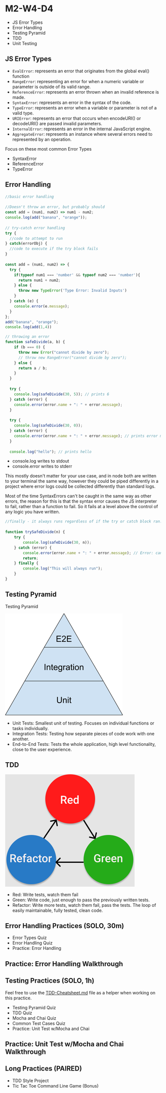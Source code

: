 # M2-W4-D4

- JS Error Types
- Error Handling
- Testing Pyramid
- TDD
- Unit Testing

## JS Error Types

- `EvalError`: represents an error that originates from the global eval() function 
- `RangeError`: representing an error for when a numeric variable or parameter is outside of its valid range.
- `ReferenceError`: represents an error thrown when an invalid reference is made.
- `SyntaxError`: represents an error in the syntax of the code.
- `TypeError`: represents an error when a variable or parameter is not of a valid type.
- `URIError`: represents an error that occurs when encodeURI() or decodeURI() are passed invalid parameters.
- `InternalError`: represents an error in the internal JavaScript engine.
- `AggregateError`: represents an instance where several errors need to represented by an operation.

Focus on these most common Error Types

- SyntaxError
- ReferenceError
- TypeError

## Error Handling

```js
//basic error handling

//Doesn't throw an error, but probably should
const add = (num1, num2) => num1 - num2;
console.log(add("banana", "orange"));

// try-catch error handling
try {
  //code to attempt to run
} catch(errorObj) {
  //code to execute if the try block fails
}

const add = (num1, num2) => {
  try {
    if(typeof num1 === 'number' && typeof num2 === 'number'){
      return num1 + num2;
    } else {
      throw new TypeError('Type Error: Invalid Inputs')
    }
  } catch (e) {
    console.error(e.message);
  }
};
add("banana", "orange");
console.log(add(1,4))
```

```js
// throwing an error
function safeDivide(a, b) {
    if (b === 0) {
      throw new Error("cannot divide by zero");
      // throw new RangeError("cannot divide by zero");
    } else {
      return a / b;
    }
  }
  
  try {
    console.log(safeDivide(30, 5)); // prints 6
  } catch (error) {
    console.error(error.name + ": " + error.message);
  }

  try {
    console.log(safeDivide(30, 0));
  } catch (error) {
    console.error(error.name + ": " + error.message); // prints error message
  }
  
  console.log("hello"); // prints hello
```

- console.log writes to stdout
- console.error writes to stderr

This mostly doesn't matter for your use case, and in node both are written to your terminal the same way, however they could be piped differently in a project where error logs could be collected differently than standard logs.

Most of the time SyntaxErrors can't be caught in the same way as other errors, the reason for this is that the syntax error causes the JS interpreter to fail, rather than a function to fail. So it fails at a level above the control of any logic you have written.

```js
//finally - it always runs regardless of if the try or catch block ran.

function trySafeDivide(n) {
    try {
        console.log(safeDivide(30, n));
    } catch (error) {
        console.error(error.name + ": " + error.message); // Error: cannot divide by zero
        return;
    } finally {
        console.log("This will always run");
    }
}
```

## Testing Pyramid

Testing Pyramid

![testing_pyramid](./testing_pyramid.png)

- Unit Tests: Smallest unit of testing. Focuses on individual functions or tasks
  individually.
- Integration Tests: Testing how separate pieces of code work with one another.
- End-to-End Tests: Tests the whole application, high level functionality, close
  to the user experience.

## TDD

![tdd](./tdd.png)

- Red: Write tests, watch them fail
- Green: Write code, just enough to pass the previously written tests.
- Refactor: Write more tests, watch them fail, pass the tests. The loop of
  easily maintainable, fully tested, clean code.

## Error Handling Practices (SOLO, 30m)

- Error Types Quiz
- Error Handling Quiz
- Practice: Error Handling

## Practice: Error Handling Walkthrough

## Testing Practices (SOLO, 1h)

Feel free to use the [TDD-Cheatsheet.md](./TDD-cheatsheet.md) file as a helper when working on this practice.

- Testing Pyramid Quiz
- TDD Quiz
- Mocha and Chai Quiz
- Common Test Cases Quiz
- Practice: Unit Test w/Mocha and Chai

## Practice: Unit Test w/Mocha and Chai Walkthrough

## Long Practices (PAIRED)

- TDD Style Project
- Tic Tac Toe Command Line Game (Bonus)
